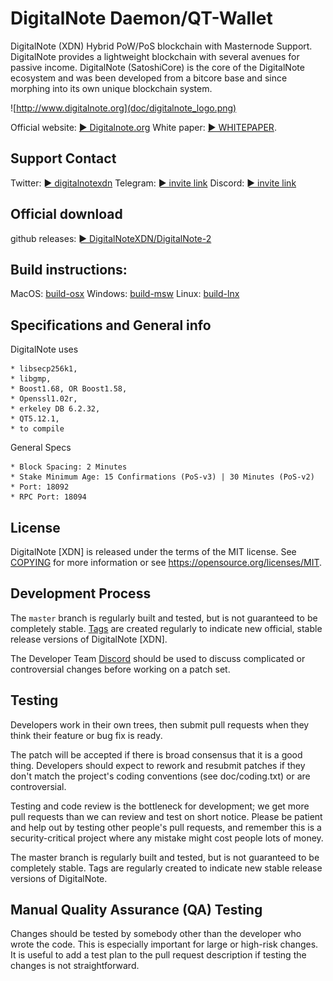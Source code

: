 DigitalNote Daemon/QT-Wallet
============================================

DigitalNote (XDN) Hybrid PoW/PoS blockchain with Masternode Support.
DigitalNote provides a lightweight blockchain with several avenues for passive income.
DigitalNote (SatoshiCore) is the core of the DigitalNote ecosystem and was been developed from a bitcore base and
since morphing into its own unique blockchain system.

![http://www.digitalnote.org](doc/digitalnote_logo.png)

Official website: [► Digitalnote.org](http://www.digitalnote.org)
White paper: [► WHITEPAPER](https://digitalnote.org/wp-content/uploads/2020/02/DigitalNote_Whitepaper.pdf).


Support Contact
-------------------
Twitter: [► digitalnotexdn](https://twitter.com/digitalnotexdn)
Telegram: [► invite link](https://t.me/XDNDN)
Discord: [► invite link](https://discord.gg/4dUquty)


Official download
-------------------
github releases: [► DigitalNoteXDN/DigitalNote-2](https://github.com/DigitalNoteXDN/DigitalNote-2/releases)


Build instructions:
-------------------
MacOS: [build-osx](/doc/build-osx.md)
Windows: [build-msw](/doc/build-msw.md)
Linux: [build-lnx](/doc/build-lnx.md)


Specifications and General info
-------------------
DigitalNote uses 

	* libsecp256k1,
	* libgmp,
	* Boost1.68, OR Boost1.58,  
	* Openssl1.02r,
	* erkeley DB 6.2.32,
	* QT5.12.1,
	* to compile

General Specs

	* Block Spacing: 2 Minutes
	* Stake Minimum Age: 15 Confirmations (PoS-v3) | 30 Minutes (PoS-v2)
	* Port: 18092
	* RPC Port: 18094


License
-------------------

DigitalNote [XDN] is released under the terms of the MIT license. See [COPYING](COPYING) for more
information or see https://opensource.org/licenses/MIT.


Development Process
-------------------

The `master` branch is regularly built and tested, but is not guaranteed to be
completely stable. [Tags](https://github.com/DigitalNoteXDN/DigitalNote-1) are created
regularly to indicate new official, stable release versions of DigitalNote [XDN].

The Developer Team [Discord](https://discord.gg/4dUquty) should be used to discuss complicated or controversial changes before working
on a patch set.


Testing
-------------------

Developers work in their own trees, then submit pull requests when they think their feature or bug fix is ready.

The patch will be accepted if there is broad consensus that it is a good thing. Developers should expect to rework and resubmit patches if they don't match the project's coding conventions (see doc/coding.txt) or are controversial.

Testing and code review is the bottleneck for development; we get more pull
requests than we can review and test on short notice. Please be patient and help out by testing
other people's pull requests, and remember this is a security-critical project where any mistake might cost people
lots of money.

The master branch is regularly built and tested, but is not guaranteed to be completely stable. Tags are regularly created to indicate new stable release versions of DigitalNote.

Manual Quality Assurance (QA) Testing
-------------------

Changes should be tested by somebody other than the developer who wrote the
code. This is especially important for large or high-risk changes. It is useful
to add a test plan to the pull request description if testing the changes is
not straightforward.

